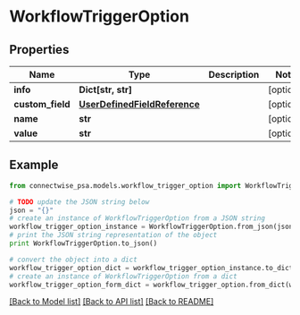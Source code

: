 # WorkflowTriggerOption


## Properties
Name | Type | Description | Notes
------------ | ------------- | ------------- | -------------
**info** | **Dict[str, str]** |  | [optional] 
**custom_field** | [**UserDefinedFieldReference**](UserDefinedFieldReference.md) |  | [optional] 
**name** | **str** |  | [optional] 
**value** | **str** |  | [optional] 

## Example

```python
from connectwise_psa.models.workflow_trigger_option import WorkflowTriggerOption

# TODO update the JSON string below
json = "{}"
# create an instance of WorkflowTriggerOption from a JSON string
workflow_trigger_option_instance = WorkflowTriggerOption.from_json(json)
# print the JSON string representation of the object
print WorkflowTriggerOption.to_json()

# convert the object into a dict
workflow_trigger_option_dict = workflow_trigger_option_instance.to_dict()
# create an instance of WorkflowTriggerOption from a dict
workflow_trigger_option_form_dict = workflow_trigger_option.from_dict(workflow_trigger_option_dict)
```
[[Back to Model list]](../README.md#documentation-for-models) [[Back to API list]](../README.md#documentation-for-api-endpoints) [[Back to README]](../README.md)


